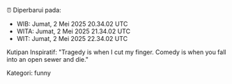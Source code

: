 ⏰ Diperbarui pada:
- WIB: Jumat, 2 Mei 2025 20.34.02 UTC
- WITA: Jumat, 2 Mei 2025 21.34.02 UTC
- WIT: Jumat, 2 Mei 2025 22.34.02 UTC

Kutipan Inspiratif:
"Tragedy is when I cut my finger. Comedy is when you fall into an open sewer and die."


Kategori: funny

